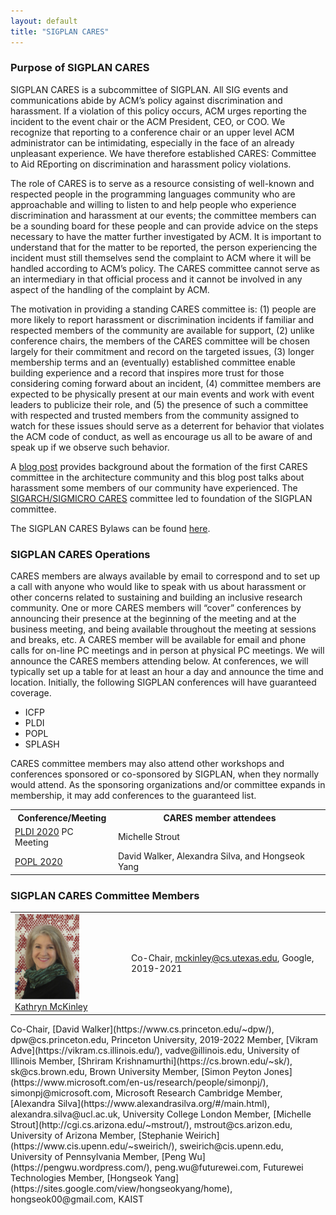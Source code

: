 ```yaml
---
layout: default
title: "SIGPLAN CARES"
---
```


### Purpose of SIGPLAN CARES 

SIGPLAN CARES is a subcommittee of SIGPLAN. All SIG events and communications 
abide by ACM’s policy against discrimination and harassment. If a violation 
of this policy occurs, ACM urges reporting the incident to the event chair or 
the ACM President, CEO, or COO. We recognize that reporting to a conference 
chair or an upper level ACM administrator can be intimidating, especially 
in the face of an already unpleasant experience. We have therefore established 
CARES: Committee to Aid REporting on discrimination and harassment policy 
violations.
 
The role of CARES is to serve as a resource consisting of well-known and 
respected people in the programming languages community who are approachable 
and willing to listen to and help people who experience discrimination and 
harassment at our events; the committee members can be a sounding board for 
these people and can provide advice on the steps necessary to have the matter 
further investigated by ACM. It is important to understand that for the matter 
to be reported, the person experiencing the incident must still themselves send 
the complaint to ACM where it will be handled according to ACM’s policy. The 
CARES committee cannot serve as an intermediary in that official process and it 
cannot be involved in any aspect of the handling of the complaint by ACM.
 
The motivation in providing a standing CARES committee is: (1) people are more 
likely to report harassment or discrimination incidents if familiar and respected 
members of the community are available for support, (2) unlike conference chairs, 
the members of the CARES committee will be chosen largely for their commitment and 
record on the targeted issues, (3) longer membership terms and an (eventually) 
established committee enable building experience and a record that inspires more 
trust for those considering coming forward about an incident, (4) committee members 
are expected to be physically present at our main events and work with event leaders 
to publicize their role, and (5) the presence of such a committee with respected 
and trusted members from the community assigned to watch for these issues should 
serve as a deterrent for behavior that violates the ACM code of conduct, as well as 
encourage us all to be aware of and speak up if we observe such behavior.


A [blog post](https://www.sigarch.org/what-happens-to-us-does-not-happen-to-most-of-you/) 
provides background about the formation of the first CARES committee 
in the architecture community and this blog post talks about harassment some members 
of our community have experienced.  The [SIGARCH/SIGMICRO CARES](https://www.sigarch.org/benefit/cares/) 
committee led to foundation of the SIGPLAN committee.

The SIGPLAN CARES Bylaws can be found [here](http://www.sigplan.org/CaresBylaws). 

### SIGPLAN CARES Operations

CARES members are always available by email to correspond and to set up a call with anyone who would like to speak with us about harassment or other concerns related to sustaining and building an inclusive research community.  One or more CARES members will “cover” conferences by announcing their presence at the beginning of the meeting and at the business meeting, and being available throughout the meeting at sessions and breaks, etc. A CARES member will be available for email and phone calls for on-line PC meetings and in person at physical PC meetings. We will announce the CARES members attending below.  At conferences, we will typically set up a table for at least an hour  a day and announce the time and location. Initially, the following SIGPLAN conferences will have guaranteed coverage.

- ICFP
- PLDI
- POPL
- SPLASH

CARES committee members may also attend other workshops and conferences sponsored or co-sponsored by SIGPLAN, when they normally would attend. As the sponsoring organizations and/or committee expands in membership, it may add conferences to the guaranteed list.

<table style="width:100%">
  <tr>
    <th><b>Conference/Meeting</b></th>
    <th><b>CARES member attendees</b></th>
 </tr>
 <tr>
    <td><a href="https://pldi20.sigplan.org">PLDI 2020</a> PC Meeting</td>
    <td>Michelle Strout</td>
  </tr>
 <tr>
    <td><a href="https://popl20.sigplan.org/">POPL 2020</a></td>
    <td>David Walker, Alexandra Silva, and Hongseok Yang</td>
  </tr>
</table>


### SIGPLAN CARES Committee Members

<table style="width:100% border:0">
  <tr>
   <td><img src="images/cares-photos/mckinley.png" alt="Kathryn McKinley" width="60%" height="60%"><br><a href="https://www.cs.utexas.edu/users/mckinley/">Kathryn McKinley</a></td>
   <td>Co-Chair, <a href="mailto:mckinley@cs.utexas.edu">mckinley@cs.utexas.edu</a>, Google, 2019-2021 </td>
 </table>  
Co-Chair, [David Walker](https://www.cs.princeton.edu/~dpw/), dpw@cs.princeton.edu, Princeton University, 2019-2022  
Member, [Vikram Adve](https://vikram.cs.illinois.edu/), vadve@illinois.edu, University of Illinois  
Member, [Shriram Krishnamurthi](https://cs.brown.edu/~sk/), sk@cs.brown.edu, Brown University  
Member, [Simon Peyton Jones](https://www.microsoft.com/en-us/research/people/simonpj/), simonpj@microsoft.com, Microsoft Research Cambridge  
Member, [Alexandra Silva](https://www.alexandrasilva.org/#/main.html), alexandra.silva@ucl.ac.uk, University College London   
Member, [Michelle Strout](http://cgi.cs.arizona.edu/~mstrout/), mstrout@cs.arizon.edu, University of Arizona  
Member, [Stephanie Weirich](https://www.cis.upenn.edu/~sweirich/), sweirich@cis.upenn.edu, University of Pennsylvania  
Member, [Peng Wu](https://pengwu.wordpress.com/), peng.wu@futurewei.com, Futurewei Technologies  
Member, [Hongseok Yang](https://sites.google.com/view/hongseokyang/home), hongseok00@gmail.com, KAIST  
